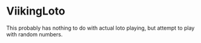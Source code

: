 # ViikingLoto
This probably has nothing to do with actual loto playing, but attempt to play with random numbers.
